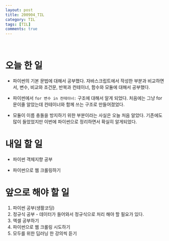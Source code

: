 ```yaml
---
layout: post
title: 200904_TIL
category: TIL
tags: [TIL]
comments: true
---
```


<br>

# 오늘 한 일

- 파이썬의 기본 문법에 대해서 공부했다. 자바스크립트에서 작성한 부분과 비교하면서, 변수, 비교와 조건문, 반복과 컨테이너, 함수와 모듈에 대해서 공부했다.

- 파이썬에서 `for 변수 in 컨테이너:` 구조에 대해서 알게 되었다. 처음에는 그냥 for문이줄 알았는데 컨테이너와 함께 쓰는 구조로 만들어졌었다.

- 모듈이 이름 충돌을 방지하기 위한 부분이라는 사실은 오늘 처음 알았다. 기존에도 많이 들었었지만 이번에 파이썬으로 정리하면서 확실히 알게되었다.

# 내일 할 일

- 파이썬 객체지향 공부

- 파이썬으로 웹 크롤링하기

# 앞으로 해야 할 일

1. 파이썬 공부(생활코딩)
2. 정규식 공부 - 데이터가 들어와서 정규식으로 처리 해야 할 필요가 있다.
3. 엑셀 공부하기
4. 파이썬으로 웹 크롤링 시도하기
5. 모두를 위한 딥러닝 한 강의씩 듣기



